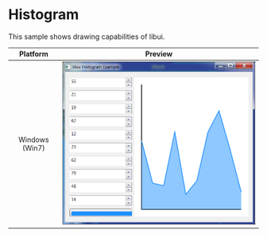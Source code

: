 # Histogram

This sample shows drawing capabilities of libui.

| Platform | Preview |
| :--: | :--: |
| Windows (Win7) | ![Screenshot on Windows7](histogram-windows7.png)
